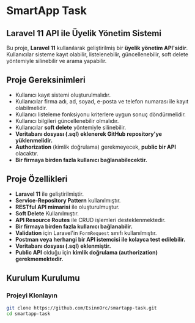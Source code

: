 # SmartApp Task
## Laravel 11 API ile Üyelik Yönetim Sistemi

Bu proje, **Laravel 11** kullanılarak geliştirilmiş bir **üyelik yönetim API'sidir**. Kullanıcılar sisteme kayıt olabilir, listelenebilir, güncellenebilir, soft delete yöntemiyle silinebilir ve arama yapabilir.

## Proje Gereksinimleri

-   Kullanıcı kayıt sistemi oluşturulmalıdır.
-   Kullanıcılar firma adı, ad, soyad, e-posta ve telefon numarası ile kayıt olabilmelidir.
-   Kullanıcı listeleme fonksiyonu kriterlere uygun sonuç döndürmelidir.
-   Kullanıcı bilgileri güncellenebilir olmalıdır.
-   Kullanıcılar **soft delete** yöntemiyle silinebilir.
-   **Veritabanı dosyası (.sql) eklenerek GitHub repository'ye yüklenmelidir.**
-   **Authorization** (kimlik doğrulama) gerekmeyecek, **public bir API** olacaktır.
-   **Bir firmaya birden fazla kullanıcı bağlanabilecektir.**

## Proje Özellikleri

-   **Laravel 11** ile geliştirilmiştir.
-   **Service-Repository Pattern** kullanılmıştır.
-   **RESTful API mimarisi** ile oluşturulmuştur.
-   **Soft Delete** Kullanılmıştır.
-   **API Resource Routes** ile CRUD işlemleri desteklenmektedir.
-   **Bir firmaya birden fazla kullanıcı bağlanabilir.**
-   **Validation** için Laravel'in `FormRequest` sınıfı kullanılmıştır.
-   **Postman veya herhangi bir API istemcisi ile kolayca test edilebilir.**
-   **Veritabanı dosyası (.sql) eklenmiştir.**
-   **Public API** olduğu için **kimlik doğrulama (authorization) gerekmemektedir.**

## Kurulum Kurulumu

### Projeyi Klonlayın

```bash
git clone https://github.com/EsinnOrc/smartapp-task.git
cd smartapp-task
```
